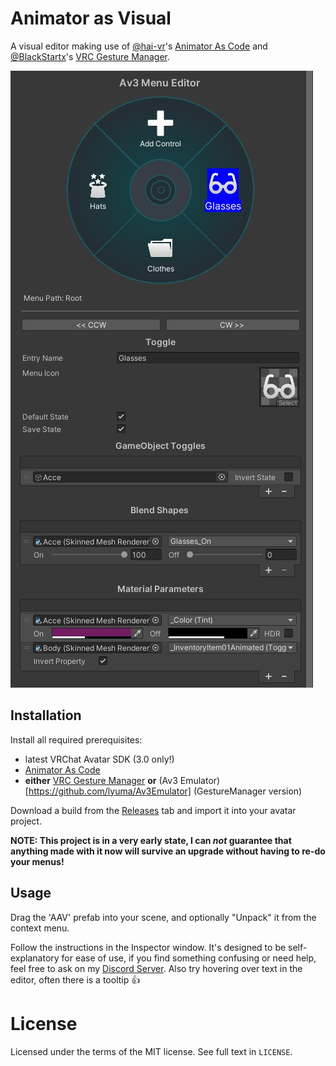 # Animator as Visual

A visual editor making use of [@hai-vr](https://github.com/hai-vr)'s [Animator As Code](https://github.com/hai-vr/av3-animator-as-code) and [@BlackStartx](https://github.com/BlackStartx)'s [VRC Gesture Manager](https://github.com/BlackStartx/VRC-Gesture-Manager).

![Showcase Screenshot](./Screenshots/showcase.jpg)

## Installation

Install all required prerequisites:

* latest VRChat Avatar SDK (3.0 only!)
* [Animator As Code](https://github.com/hai-vr/av3-animator-as-code)
* **either** [VRC Gesture Manager](https://github.com/BlackStartx/VRC-Gesture-Manager) **or** (Av3 Emulator)[https://github.com/lyuma/Av3Emulator] (GestureManager version)

Download a build from the [Releases](https://github.com/pimaker/animator-as-visual/releases) tab and import it into your avatar project.

**NOTE: This project is in a very early state, I can _not_ guarantee that anything made with it now will survive an upgrade without having to re-do your menus!**

## Usage

Drag the 'AAV' prefab into your scene, and optionally "Unpack" it from the context menu.

Follow the instructions in the Inspector window. It's designed to be self-explanatory for ease of use, if you find something confusing or need help, feel free to ask on my [Discord Server](https://discord.gg/r38vJd2DuJ). Also try hovering over text in the editor, often there is a tooltip :+1:

# License

Licensed under the terms of the MIT license. See full text in `LICENSE`.